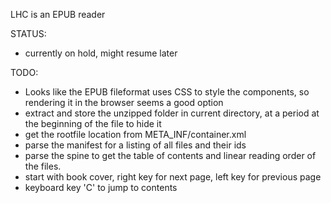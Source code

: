 LHC is an EPUB reader 

STATUS: 
- currently on hold, might resume later 

TODO: 
- Looks like the EPUB fileformat uses CSS to style the components, so rendering it in the browser seems a good option 
- extract and store the unzipped folder in current directory, at a period at the beginning of the file to hide it  
- get the rootfile location from META_INF/container.xml 
- parse the manifest for a listing of all files and their ids 
- parse the spine to get the table of contents and linear reading order of the files. 
- start with book cover, right key for next page, left key for previous page 
- keyboard key 'C' to jump to contents 
